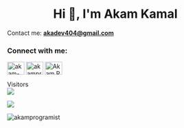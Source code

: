 <h1 align="center">Hi 👋, I'm Akam Kamal</h1>

Contact me: **akadev404@gmail.com**

<h3 align="left">Connect with me:</h3>
<p align="left">
<a href="https://www.linkedin.com/in/akam-programist-352218226" target="blank"><img align="center" src="https://cdn.jsdelivr.net/npm/simple-icons@3.0.1/icons/linkedin.svg" alt="akam-programist-352218226" height="30" width="40" /></a>
<a href="https://instagram.com/akamprogramist" target="blank"><img align="center" src="https://cdn.jsdelivr.net/npm/simple-icons@3.0.1/icons/instagram.svg" alt="akamprogramist" height="30" width="40" /></a>
<a href="https://facebook.com/Akam.Programist" target="blank"><img align="center" src="https://cdn.jsdelivr.net/npm/simple-icons@3.0.1/icons/facebook.svg" alt="Akam.Programist" height="30" width="40" /></a>
</p>

Visitors<br>
  <img src="https://profile-counter.glitch.me/akamprogramist/count.svg" />

![](https://komarev.com/ghpvc/?username=akamprogramist&color=blue)

<p><img align="left" src="https://github-readme-stats.vercel.app/api/top-langs?username=akamprogramist&show_icons=true&locale=en&layout=compact" alt="akamprogramist" /></p>
